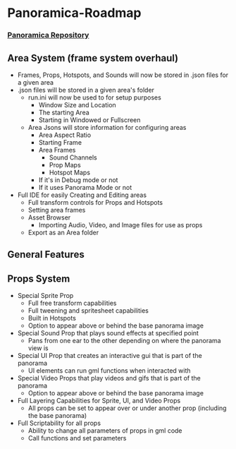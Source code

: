 # Panoramica-Roadmap
### [Panoramica Repository](https://github.com/time-killer-games/Panoramica)

## Area System (frame system overhaul)

- Frames, Props, Hotspots, and Sounds will now be stored in .json files for a given area
- .json files will be stored in a given area's folder
  - run.ini will now be used to for setup purposes
    - Window Size and Location
    - The starting Area
    - Starting in Windowed or Fullscreen
  - Area Jsons will store information for configuring areas
    - Area Aspect Ratio
    - Starting Frame
    - Area Frames
      - Sound Channels
      - Prop Maps
      - Hotspot Maps
    - If it's in Debug mode or not
    - If it uses Panorama Mode or not
 - Full IDE for easily Creating and Editing areas
    - Full transform controls for Props and Hotspots
    - Setting area frames
    - Asset Browser
      - Importing Audio, Video, and Image files for use as props
    - Export as an Area folder

## General Features

## Props System

- Special Sprite Prop
  - Full free transform capabilities
  - Full tweening and spritesheet capabilities
  - Built in Hotspots
  - Option to appear above or behind the base panorama image
- Special Sound Prop that plays sound effects at specified point
  - Pans from one ear to the other depending on where the panorama view is
- Special UI Prop that creates an interactive gui that is part of the panorama
  - UI elements can run gml functions when interacted with
- Special Video Props that play videos and gifs that is part of the panorama
  - Option to appear above or behind the base panorama image
- Full Layering Capabilities for Sprite, UI, and Video Props
  - All props can be set to appear over or under another prop (including the base panorama)
- Full Scriptability for all props
  - Ability to change all parameters of props in gml code
  - Call functions and set parameters
